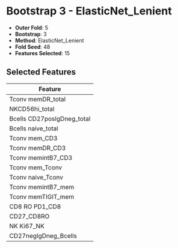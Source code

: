 # Bootstrap 3 - ElasticNet_Lenient

- **Outer Fold**: 5
- **Bootstrap**: 3
- **Method**: ElasticNet_Lenient
- **Fold Seed**: 48
- **Features Selected**: 15

## Selected Features

| Feature |
|---------|
| Tconv memDR_total |
| NKCD56hi_total |
| Bcells CD27posIgDneg_total |
| Bcells naive_total |
| Tconv mem_CD3 |
| Tconv memDR_CD3 |
| Tconv memintB7_CD3 |
| Tconv mem_Tconv |
| Tconv naive_Tconv |
| Tconv memintB7_mem |
| Tconv memTIGIT_mem |
| CD8 RO PD1_CD8 |
| CD27_CD8RO |
| NK Ki67_NK |
| CD27negIgDneg_Bcells |
